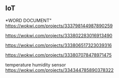 ## IoT
*WORD DOCUMENT"<br>
https://wokwi.com/projects/333798144987890259<br>

https://wokwi.com/projects/333802283016913490<br>

https://wokwi.com/projects/333806517323039316<br>

https://wokwi.com/projects/333807078478971475<br>

temperature humidity sensor<br>
https://wokwi.com/projects/334344785890378322<br>
